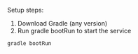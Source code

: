 Setup steps:
1. Download Gradle (any version)
2. Run gradle bootRun to start the service
```bash
gradle bootRun
```
